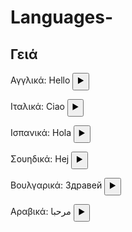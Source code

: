# Languages-
<!DOCTYPE html>
<html lang="el">
<head>
  <meta charset="UTF-8">
  <title>Γειά</title>
</head>
<body>
  <h2>Γειά</h2>

  <p>Αγγλικά: Hello
    <button onclick="document.getElementById('audio_en').play()">▶️</button>
  </p>
  <audio id="audio_en" src="https://pixabay.com/sound-effects/hello-there-202202/"></audio>

  <p>Ιταλικά: Ciao
    <button onclick="document.getElementById('audio_it').play()">▶️</button>
  </p>
  <audio id="audio_it" src="https://freesound.org/people/Nighteller/sounds/196262/"></audio>

  <p>Ισπανικά: Hola
    <button onclick="document.getElementById('audio_es').play()">▶️</button>
  </p>
  <audio id="audio_es" src="https://audio.com/pablo-rios-2/audio/hola"></audio>

  <p>Σουηδικά: Hej
    <button onclick="document.getElementById('audio_sv').play()">▶️</button>
  </p>
  <audio id="audio_sv" src="https://audio.com/hilmaegeborn/audio/hej"></audio>

  <p>Βουλγαρικά: Здравей
    <button onclick="document.getElementById('audio_bg').play()">▶️</button>
  </p>
  <audio id="audio_bg" src="https://www.soundsnap.com/tags/hello"></audio>

  <p>Αραβικά: مرحبا
    <button onclick="document.getElementById('audio_ar').play()">▶️</button>
  </p>
  <audio id="audio_ar" src="https://djmidotz.com/download.php?file=Kizz%20Daniel%20-%20Marhaba.mp3"></audio>

</body>
</html>
